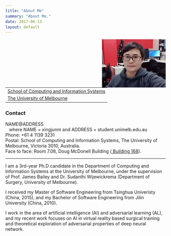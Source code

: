 ```yaml
---
title: "About Me"
summary: "About Me."
date: 2017-06-13
layout: default
---
```


<P>

<IMG SRC="assets/images/xingjunma.jpg" WIDTH="200" BORDER="0" ALT="Picture of Xingjun Ma" ALIGN="Right"></a>

<P>
<TABLE>

<TR><TD><a href = "http://www.cis.unimelb.edu.au/">School of Computing
        and Information Systems</a>
    </TD>
</TR>

<TR><TD><a href = "http://www.unimelb.edu.au/">The University of Melbourne</a>
    </TD>
</TR>

</TABLE>

<H3> Contact</H3>
     NAME@ADDRESS
<BR> &nbsp;&nbsp; 
     where NAME = xingjunm and ADDRESS = student.unimelb.edu.au
<BR> Phone: +61 4 1139 3231
<BR> Postal: School of Computing and Information Systems,
The University of Melbourne, Victoria 3010, Australia.
<BR> Face to face: Room 7.08, Doug McDonell Building 
(<a href="http://maps.unimelb.edu.au/parkville/building/168"> Building 168</a>).

<hr>
<!-- <div style="text-align:center"><img style="float: right;" src="assets/images/xingjunma.jpg" alt="Drawing" style="width: 160px;"/></div> -->

I am a 3rd-year Ph.D candidate in the Department of Computing and Information Systems at the University of Melbourne, under the supervision of Prof. James Bailey and Dr. Sudanthi Wijewickrema (Department of Surgery, University of Melbourne).

I received my Master of Software Engineering from Tsinghua Univeristy (China, 2015), and my Bachelor of Software Engineering from Jilin University (China, 2010).

I work in the area of artificial intelligence (AI) and adversarial learning (AL), and my recent work focuses on AI in virtual reality based surgical training and theoretical exploration of adversarial properties of deep neural network.

